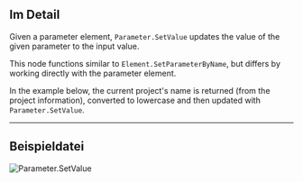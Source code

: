 ## Im Detail
Given a parameter element, `Parameter.SetValue` updates the value of the given parameter to the input value.

This node functions similar to `Element.SetParameterByName`, but differs by working directly with the parameter element.

In the example below, the current project's name is returned (from the project information), converted to lowercase and then updated with `Parameter.SetValue`.

___
## Beispieldatei

![Parameter.SetValue](./Revit.Elements.Parameter.SetValue_img.jpg)

